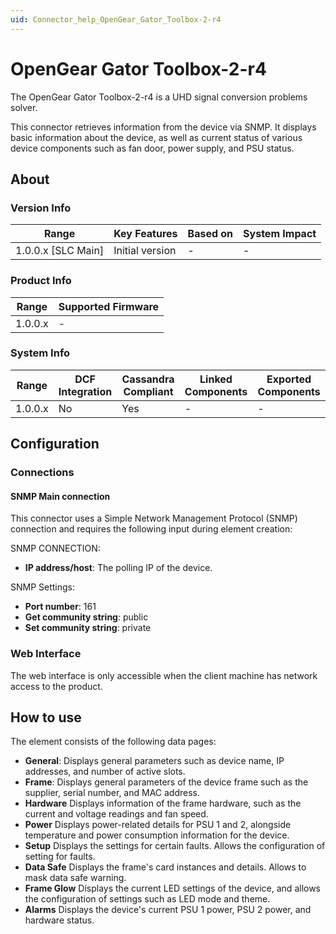 ```yaml
---
uid: Connector_help_OpenGear_Gator_Toolbox-2-r4
---
```


# OpenGear Gator Toolbox-2-r4

The OpenGear Gator Toolbox-2-r4 is a UHD signal conversion problems solver.

This connector retrieves information from the device via SNMP. It displays basic information about the device, as well as current status of various device components such as fan door, power supply, and PSU status.

## About

### Version Info

| Range              | Key Features     | Based on    | System Impact    |
|--------------------|------------------|-------------|------------------|
| 1.0.0.x [SLC Main] | Initial version  | -           | -                |

### Product Info

| Range     | Supported Firmware     |
|-----------|------------------------|
| 1.0.0.x   | -                      |

### System Info

| Range     | DCF Integration     | Cassandra Compliant     | Linked Components     | Exported Components     |
|-----------|---------------------|-------------------------|-----------------------|-------------------------|
| 1.0.0.x   | No                  | Yes                     | -                     | -                       |

## Configuration

### Connections

#### SNMP Main connection

This connector uses a Simple Network Management Protocol (SNMP) connection and requires the following input during element creation:

SNMP CONNECTION:

- **IP address/host**: The polling IP of the device.

SNMP Settings:

- **Port number**: 161
- **Get community string**: public
- **Set community string**: private

### Web Interface

The web interface is only accessible when the client machine has network access to the product.

## How to use

The element consists of the following data pages:

- **General**: Displays general parameters such as device name, IP addresses, and number of active slots.
- **Frame**: Displays general parameters of the device frame such as the supplier, serial number, and MAC address.
- **Hardware** Displays information of the frame hardware, such as the current and voltage readings and fan speed.
- **Power** Displays power-related details for PSU 1 and 2, alongside temperature and power consumption information for the device.
- **Setup** Displays the settings for certain faults. Allows the configuration of setting for faults.
- **Data Safe** Displays the frame's card instances and details. Allows to mask data safe warning.
- **Frame Glow** Displays the current LED settings of the device, and allows the configuration of settings such as LED mode and theme.
- **Alarms** Displays the device's current PSU 1 power, PSU 2 power, and hardware status.
